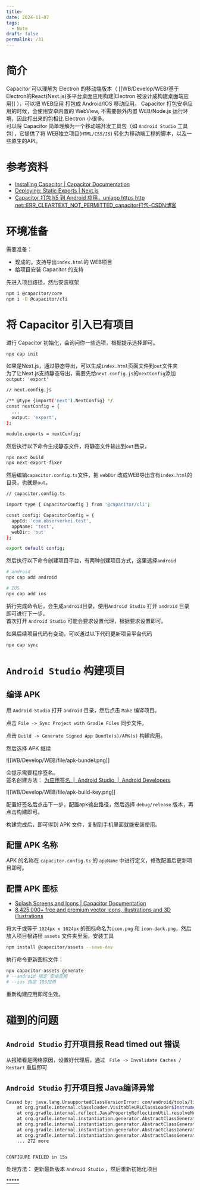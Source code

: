 ```yaml
---
title: 
date: 2024-11-07
tags:
  - Note
draft: false
permalink: /31
---
```

# 简介

Capacitor 可以理解为 Electron 的移动端版本（ [[WB/Develop/WEB/基于Electron的React(Next.js)多平台桌面应用构建|Electron 被设计成构建桌面端应用]] ），可以把 WEB应用 打包成 Android/IOS 移动应用。 
Capacitor 打包安卓应用的时候，会使用安卓内置的 WebView, 不需要额外内置 WEB/Node.js 运行环境，因此打出来的包相比 Electron 小很多。  
可以将 Capacitor 简单理解为一个移动端开发工具包（如 `Android Studio` 工具包），它提供了将 WEB独立项目(`HTML/CSS/JS`) 转化为移动端工程的脚本，以及一些原生的API。 


# 参考资料

- [Installing Capacitor | Capacitor Documentation](https://capacitorjs.com/docs/getting-started#add-capacitor-to-your-web-app)
- [Deploying: Static Exports | Next.js](https://nextjs.org/docs/pages/building-your-application/deploying/static-exports)
- [Capacitor 打包 h5 到 Android 应用，uniapp https http net::ERR_CLEARTEXT_NOT_PERMITTED_capacitor打包-CSDN博客](https://blog.csdn.net/KimBing/article/details/134093769)


# 环境准备

需要准备：  

- 现成的，支持导出`index.html`的 WEB项目
- 给项目安装 Capacitor 的支持

先进入项目路径，然后安装框架  

```bash
npm i @capacitor/core
npm i -D @capacitor/cli
```


# 将 Capacitor 引入已有项目

进行 Capacitor 初始化，会询问你一些选项，根据提示选择即可。    

```bash
npx cap init
```

如果是Next.js，通过静态导出，可以生成`index.html`页面文件到`out`文件夹  
为了让Next.js支持静态导出，需要先给`next.config.js`的`nextConfig`添加`output: 'export'`  

```bash
// next.config.js

/** @type {import('next').NextConfig} */
const nextConfig = {
  ...
  output: 'export',
};

module.exports = nextConfig;
```

然后执行以下命令生成静态文件，将静态文件输出到`out`目录，

```bash
npx next build
npx next-export-fixer
```

然后编辑`capacitor.config.ts`文件，把 `webDir` 改成WEB导出含有`index.html`的目录，也就是`out`。     

```bash
// capacitor.config.ts

import type { CapacitorConfig } from '@capacitor/cli';

const config: CapacitorConfig = {
  appId: 'com.observerkei.test',
  appName: 'test',
  webDir: 'out'
};

export default config;

```

然后执行以下命令创建项目平台，有两种创建项目方式，这里选择`android`   

```bash
# android
npx cap add android

# IOS
npx cap add ios
```

执行完成命令后，会生成`android`目录，使用`Android Studio` 打开 `android` 目录即可进行下一步。  
首次打开 `Android Studio` 可能会要求设置代理，根据要求设置即可。  

如果后续项目代码有变动，可以通过以下代码更新项目平台代码  

```bash
npx cap sync
```


# `Android Studio` 构建项目

## 编译 APK

用 `Android Studio` 打开 `android` 目录，然后点击 `Make` 编译项目。  

点击 `File -> Sync Project with Gradle Files` 同步文件。  

点击 `Build -> Generate Signed App Bundle(s)/APK(s)` 构建应用。  

然后选择 APK 继续  

![[WB/Develop/WEB/file/apk-bundel.png]]

会提示需要程序签名。  
签名创建方法：  [为应用签名  |  Android Studio  |  Android Developers](https://developer.android.com/studio/publish/app-signing?hl=zh-cn#generate-key)  

![[WB/Develop/WEB/file/apk-build-key.png]]  


配置好签名后点击下一步，配置apk输出路径，然后选择 `debug/release` 版本，再点击构建即可。  

构建完成后，即可得到 APK 文件，复制到手机里面就能安装使用。  


## 配置 APK 名称

APK 的名称在 `capacitor.config.ts` 的 `appName` 中进行定义，修改配置后更新项目即可。  


## 配置 APK 图标

- [Splash Screens and Icons | Capacitor Documentation](https://capacitorjs.com/docs/guides/splash-screens-and-icons)  
- [8,425,000+ free and premium vector icons, illustrations and 3D illustrations](https://www.iconfinder.com/)

将大于或等于 `1024px x 1024px` 的图标命名为`icon.png` 和 `icon-dark.png`，然后放入项目根路径 `assets` 文件夹里面，安装工具   

```bash
npm install @capacitor/assets --save-dev
```

执行命令更新图标文件：  

```bash
npx capacitor-assets generate
# --android 指定 安卓应用
# --ios 指定 IOS应用
```

重新构建应用即可生效。  


# 碰到的问题

## `Android Studio` 打开项目报 Read timed out 错误

从报错看是网络原因，设置好代理后，通过 ` File -> Invalidate Caches / Restart` 重启即可  

## `Android Studio` 打开项目报 Java编译异常 

```bash
Caused by: java.lang.UnsupportedClassVersionError: com/android/tools/lint/model/LintModelSeverity has been compiled by a more recent version of the Java Runtime (class file version 61.0), this version of the Java Runtime only recognizes class file versions up to 55.0
	at org.gradle.internal.classloader.VisitableURLClassLoader$InstrumentingVisitableURLClassLoader.findClass(VisitableURLClassLoader.java:186)
	at org.gradle.internal.reflect.JavaPropertyReflectionUtil.resolveMethodReturnType(JavaPropertyReflectionUtil.java:176)
	at org.gradle.internal.instantiation.generator.AbstractClassGenerator$ClassMetadata.resolveTypeVariables(AbstractClassGenerator.java:578)
	at org.gradle.internal.instantiation.generator.AbstractClassGenerator.assembleProperties(AbstractClassGenerator.java:370)
	at org.gradle.internal.instantiation.generator.AbstractClassGenerator.inspectType(AbstractClassGenerator.java:286)
	at org.gradle.internal.instantiation.generator.AbstractClassGenerator.generateUnderLock(AbstractClassGenerator.java:224)
	... 272 more


CONFIGURE FAILED in 15s
```

处理方法：  更新最新版本 `Android Studio` ，然后重新初始化项目


[*****](WB/Develop/WEB/WEB.md)
